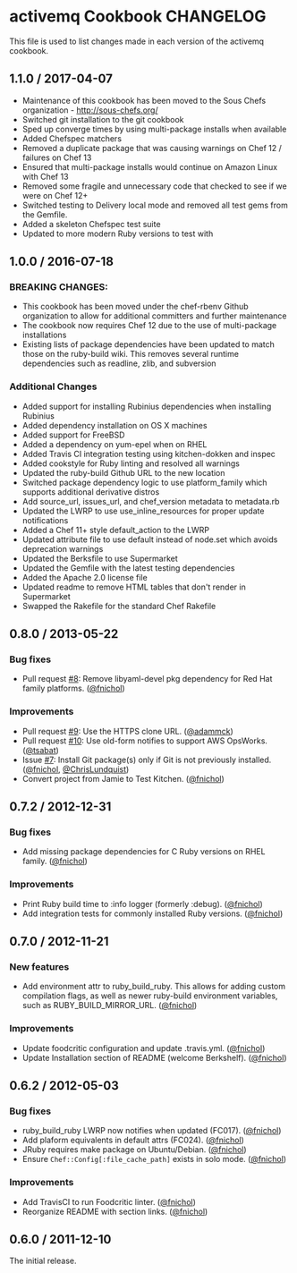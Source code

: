 # activemq Cookbook CHANGELOG

This file is used to list changes made in each version of the activemq cookbook.

## 1.1.0 / 2017-04-07

- Maintenance of this cookbook has been moved to the Sous Chefs organization - <http://sous-chefs.org/>
- Switched git installation to the git cookbook
- Sped up converge times by using multi-package installs when available
- Added Chefspec matchers
- Removed a duplicate package that was causing warnings on Chef 12 / failures on Chef 13
- Ensured that multi-package installs would continue on Amazon Linux with Chef 13
- Removed some fragile and unnecessary code that checked to see if we were on Chef 12+
- Switched testing to Delivery local mode and removed all test gems from the Gemfile.
- Added a skeleton Chefspec test suite
- Updated to more modern Ruby versions to test with

## 1.0.0 / 2016-07-18

### BREAKING CHANGES:

- This cookbook has been moved under the chef-rbenv Github organization to allow for additional committers and further maintenance
- The cookbook now requires Chef 12 due to the use of multi-package installations
- Existing lists of package dependencies have been updated to match those on the ruby-build wiki. This removes several runtime dependencies such as readline, zlib, and subversion

### Additional Changes

- Added support for installing Rubinius dependencies when installing Rubinius
- Added dependency installation on OS X machines
- Added support for FreeBSD
- Added a dependency on yum-epel when on RHEL
- Added Travis CI integration testing using kitchen-dokken and inspec
- Added cookstyle for Ruby linting and resolved all warnings
- Updated the ruby-build Github URL to the new location
- Switched package dependency logic to use platform_family which supports additional derivative distros
- Add source_url, issues_url, and chef_version metadata to metadata.rb
- Updated the LWRP to use use_inline_resources for proper update notifications
- Added a Chef 11+ style default_action to the LWRP
- Updated attribute file to use default instead of node.set which avoids deprecation warnings
- Updated the Berksfile to use Supermarket
- Updated the Gemfile with the latest testing dependencies
- Added the Apache 2.0 license file
- Updated readme to remove HTML tables that don't render in Supermarket
- Swapped the Rakefile for the standard Chef Rakefile

## 0.8.0 / 2013-05-22

### Bug fixes

- Pull request [#8]: Remove libyaml-devel pkg dependency for Red Hat family platforms. ([@fnichol])

### Improvements

- Pull request [#9]: Use the HTTPS clone URL. ([@adammck])
- Pull request [#10]: Use old-form notifies to support AWS OpsWorks. ([@tsabat])
- Issue [#7]: Install Git package(s) only if Git is not previously installed. ([@fnichol], [@ChrisLundquist])
- Convert project from Jamie to Test Kitchen. ([@fnichol])

## 0.7.2 / 2012-12-31

### Bug fixes

- Add missing package dependencies for C Ruby versions on RHEL family. ([@fnichol])

### Improvements

- Print Ruby build time to :info logger (formerly :debug). ([@fnichol])
- Add integration tests for commonly installed Ruby versions. ([@fnichol])

## 0.7.0 / 2012-11-21

### New features

- Add environment attr to ruby_build_ruby. This allows for adding custom compilation flags, as well as newer ruby-build environment variables, such as RUBY_BUILD_MIRROR_URL. ([@fnichol])

### Improvements

- Update foodcritic configuration and update .travis.yml. ([@fnichol])
- Update Installation section of README (welcome Berkshelf). ([@fnichol])

## 0.6.2 / 2012-05-03

### Bug fixes

- ruby_build_ruby LWRP now notifies when updated (FC017). ([@fnichol])
- Add plaform equivalents in default attrs (FC024). ([@fnichol])
- JRuby requires make package on Ubuntu/Debian. ([@fnichol])
- Ensure `Chef::Config[:file_cache_path]` exists in solo mode. ([@fnichol])

### Improvements

- Add TravisCI to run Foodcritic linter. ([@fnichol])
- Reorganize README with section links. ([@fnichol])

## 0.6.0 / 2011-12-10

The initial release.

[#10]: https://github.com/fnichol/chef-ruby_build/issues/10
[#7]: https://github.com/fnichol/chef-ruby_build/issues/7
[#8]: https://github.com/fnichol/chef-ruby_build/issues/8
[#9]: https://github.com/fnichol/chef-ruby_build/issues/9
[@adammck]: https://github.com/adammck
[@chrislundquist]: https://github.com/ChrisLundquist
[@fnichol]: https://github.com/fnichol
[@tsabat]: https://github.com/tsabat
